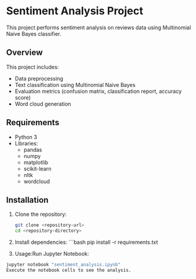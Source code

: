 # Sentiment Analysis Project

This project performs sentiment analysis on reviews data using Multinomial Naive Bayes classifier.

## Overview

This project includes:
- Data preprocessing
- Text classification using Multinomial Naive Bayes
- Evaluation metrics (confusion matrix, classification report, accuracy score)
- Word cloud generation

## Requirements

- Python 3
- Libraries:
  - pandas
  - numpy
  - matplotlib
  - scikit-learn
  - nltk
  - wordcloud

## Installation

1. Clone the repository:
   ```bash
   git clone <repository-url>
   cd <repository-directory>

2. Install dependencies: ```bash
   pip install -r requirements.txt 

3. Usage:Run Jupyter Notebook:
  ```bash
  jupyter notebook "sentiment_analysis.ipynb"
  Execute the notebook cells to see the analysis.






